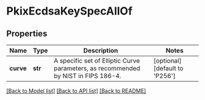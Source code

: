 # PkixEcdsaKeySpecAllOf

## Properties
Name | Type | Description | Notes
------------ | ------------- | ------------- | -------------
**curve** | **str** | A specific set of Elliptic Curve parameters, as recommended by NIST in FIPS 186-4.    | [optional] [default to 'P256']

[[Back to Model list]](../README.md#documentation-for-models) [[Back to API list]](../README.md#documentation-for-api-endpoints) [[Back to README]](../README.md)


